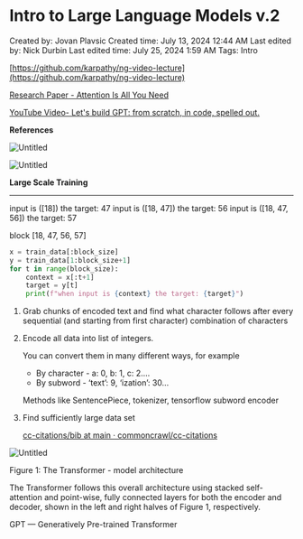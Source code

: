 # Intro to Large Language Models v.2

Created by: Jovan Plavsic
Created time: July 13, 2024 12:44 AM
Last edited by: Nick Durbin
Last edited time: July 25, 2024 1:59 AM
Tags: Intro

[https://github.com/karpathy/ng-video-lecture](https://github.com/karpathy/ng-video-lecture)

[Research Paper - Attention Is All You Need](https://arxiv.org/pdf/1706.03762) 

[YouTube Video- Let's build GPT: from scratch, in code, spelled out.](https://www.youtube.com/watch?v=kCc8FmEb1nY)  

**References**

![Untitled](Intro%20to%20Large%20Language%20Models%20v%2/03de747e-1787-41df-bc2e-61c84ed9399d.png)

![Untitled](Intro%20to%20Large%20Language%20Models%20v%2/26b12475-2aa0-46f1-858d-c41c04c12fb1.png)

**Large Scale Training**

---

input is ([18]) the target: 47
input is ([18, 47]) the target: 56
input is ([18, 47, 56]) the target: 57

block [18, 47, 56, 57]

```python
x = train_data[:block_size]
y = train_data[1:block_size+1]
for t in range(block_size):
    context = x[:t+1]
    target = y[t]
    print(f"when input is {context} the target: {target}")
```

1. Grab chunks of encoded text and find what character follows after every sequential (and starting from first character) combination of characters 
2. Encode all data into list of integers. 
    
    You can convert them in many different ways, for example
    
    - By character - a: 0, b: 1, c: 2….
    - By subword - ‘text’: 9, ‘ization’: 30…
    
    Methods like SentencePiece, tokenizer, tensorflow subword encoder
    
3. Find sufficiently large data set
    
    [cc-citations/bib at main · commoncrawl/cc-citations](https://github.com/commoncrawl/cc-citations/tree/main/bib)
    

![Untitled](Intro%20to%20Large%20Language%20Models%20v%2/Untitled.png)

Figure 1: The Transformer - model architecture

The Transformer follows this overall architecture using stacked self-attention and point-wise, fully connected layers for both the encoder and decoder, shown in the left and right halves of Figure 1, respectively.

GPT — Generatively Pre-trained Transformer